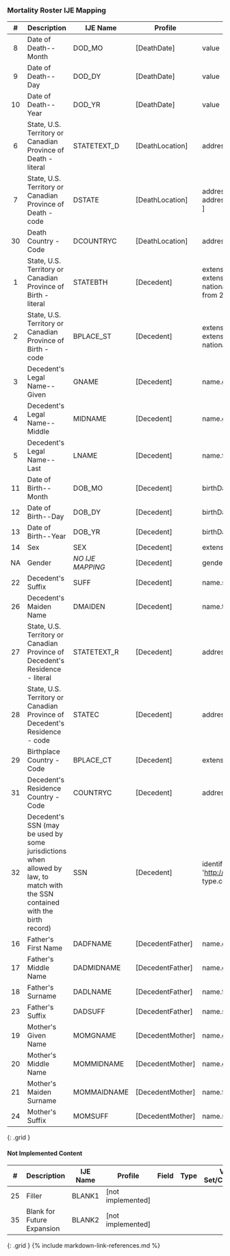
### Mortality Roster IJE Mapping

| **#** |  **Description**   |  **IJE Name**  | **Profile**  |  **Field**  |  **Type**  | **Value Set/Comments** |
| :---------: | --------------- | ------------ | ------------- | ---------- | ---------- | -------------- |
| 8 | Date of Death--Month | DOD_MO| [DeathDate]|value | dateTime | See [PartialDatesAndTimes] | 
| 9 | Date of Death--Day | DOD_DY| [DeathDate]|value | dateTime | See [PartialDatesAndTimes] | 
| 10 | Date of Death--Year | DOD_YR| [DeathDate]|value | dateTime | Required for processing | 
| 6 | State, U.S. Territory or Canadian Province of Death - literal | STATETEXT_D| [DeathLocation]|address.state (expanded from 2 letter code) | string | - | 
| 7 | State, U.S. Territory or Canadian Province of Death - code | DSTATE| [DeathLocation]|address.state or address.state.extension[nationalReportingJurisdictionId ] | codeable | [StatesTerritoriesAndProvincesVS] or [JurisdictionVS] | 
| 30 | Death Country - Code | DCOUNTRYC| [DeathLocation]|address.country  | string  | [ResidenceCountryVS].  Note: For US Death certificates should be US.    | 
| 1 | State, U.S. Territory or Canadian Province of Birth - literal | STATEBTH| [Decedent]|extension[patient-birthPlace].value[x].state or extension[patient-birthPlace].value[x].state.extension[ nationalReportingJurisdictionId] if present    (expanded from 2 letter code) | string | See [StateLiterals] | 
| 2 | State, U.S. Territory or Canadian Province of Birth - code | BPLACE_ST| [Decedent]|extension[patient-birthPlace].value[x].state or extension[patient-birthPlace].value[x].state.extension[ nationalReportingJurisdictionId] if present  | string | [JurisdictionsProvincesVS] | 
| 3 | Decedent's Legal Name--Given  | GNAME| [Decedent]|name.given , name.use = official | string | See [Note on Decedent Name] | 
| 4 | Decedent's Legal Name--Middle | MIDNAME| [Decedent]|name.given , name.use = official (first letter) | string | See [Note on Decedent Name] | 
| 5 | Decedent's Legal Name--Last | LNAME| [Decedent]|name.family , name.use = official | string | See [Note on Decedent Name] | 
| 11 | Date of Birth--Month | DOB_MO| [Decedent]|birthDate | dateTime | See [PartialDatesAndTimes] | 
| 12 | Date of Birth--Day | DOB_DY| [Decedent]|birthDate | dateTime | See [PartialDatesAndTimes] | 
| 13 | Date of Birth--Year | DOB_YR| [Decedent]|birthDate | dateTime | See [PartialDatesAndTimes] | 
| 14 | Sex | SEX| [Decedent]|extension[NVSS-SexAtDeath]  | codeable | [AdministrativeGenderVS] | 
| NA | Gender | *NO IJE MAPPING*| [Decedent]|gender | codeable | [AdministrativeGenderVS](http://hl7.org/fhir/R4/valueset-administrative-gender.html) - See [Note on Decedent Gender] | 
| 22 | Decedent's Suffix | SUFF| [Decedent]|name.suffix , name.use = official | string | - | 
| 26 | Decedent's Maiden Name | DMAIDEN| [Decedent]|name.text , name.use=maiden | string |  | 
| 27 | State, U.S. Territory or Canadian Province of Decedent's Residence - literal | STATETEXT_R | [Decedent]|address.state (expanded from 2 letter code) | string | See [StateLiterals] | 
| 28 | State, U.S. Territory or Canadian Province of Decedent's Residence - code | STATEC| [Decedent]|address.state | string | [StatesTerritoriesAndProvincesVS] | 
| 29 | Birthplace Country - Code | BPLACE_CT| [Decedent]|extension[patient-birthPlace].value[x].country  | string | [BirthplaceCountryVS]. | 
| 31 | Decedent's Residence Country - Code | COUNTRYC| [Decedent]|address.country | string | [ResidenceCountryVS] | 
| 32 | Decedent's SSN (may be used by some jurisdictions when allowed by law, to match with the SSN contained with the birth record) | SSN| [Decedent]|identifier.value where system = 'http://hl7.org/fhir/sid/us-ssn and type.coding.code="SB" | string | - | 
| 16 | Father's First Name | DADFNAME| [DecedentFather]|name.given , name.use = official | string | - | 
| 17 | Father's Middle Name | DADMIDNAME| [DecedentFather]|name.given , name.use = official | string | - | 
| 18 | Father's Surname | DADLNAME| [DecedentFather]|name.family | string | - | 
| 23 | Father's Suffix | DADSUFF| [DecedentFather]|name.suffix , name.use = official | string | - | 
| 19 | Mother's Given Name | MOMGNAME| [DecedentMother]|name.given , name.use = official | string | - | 
| 20 | Mother's Middle Name | MOMMIDNAME| [DecedentMother]|name.given , name.use = official | string | - | 
| 21 | Mother's Maiden Surname | MOMMAIDNAME| [DecedentMother]|name.family , name.type=maiden | string  | - | 
| 24 | Mother's Suffix | MOMSUFF| [DecedentMother]|name.suffix , name.use = official | string | - | 
{: .grid }
#### Not Implemented Content

| **#** |  **Description**   |  **IJE Name**  | **Profile**  |  **Field**  |  **Type**  | **Value Set/Comments** |
| :---------: | --------------- | ------------ | ------------- | ---------- | ---------- | -------------- |
| 25 | Filler | BLANK1| [not implemented]| |  |  | 
| 35 | Blank for Future Expansion | BLANK2| [not implemented]| |  |  | 
{: .grid }
{% include markdown-link-references.md %}
